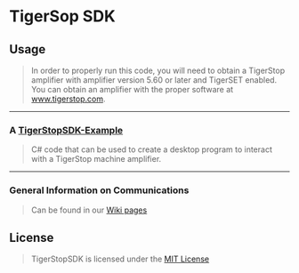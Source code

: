 # TigerSop SDK
## Usage
> In order to properly run this code, you will need to obtain a TigerStop amplifier with amplifier version 5.60 or later and TigerSET enabled. You can obtain an amplifier with the proper software at www.tigerstop.com.
-----------------------------
### A [TigerStopSDK-Example](https://github.com/TigerStop/TigerStopSDK-Example)
> C# code that can be used to create a desktop program to interact with a TigerStop machine amplifier.
-----------------------------
### General Information on Communications
> Can be found in our [Wiki pages](https://github.com/TigerStop/TigerStopSDK/wiki)


## License
> TigerStopSDK is licensed under the [MIT License](LICENSE.md)
